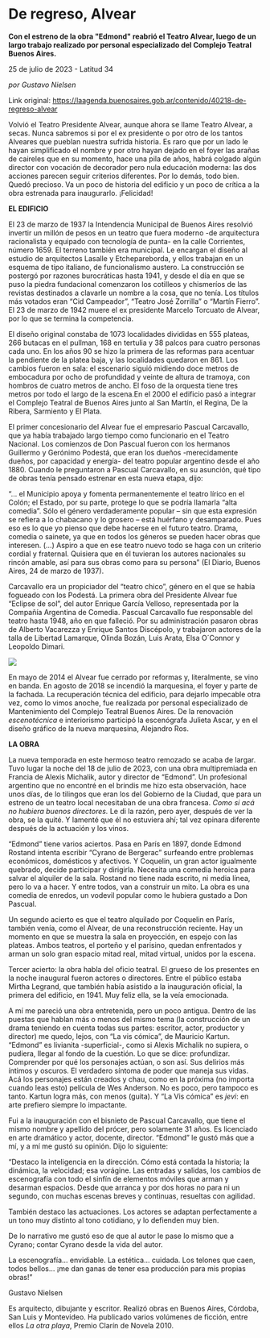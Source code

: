 # De regreso, Alvear

**Con el estreno de la obra "Edmond" reabrió el Teatro Alvear, luego de un largo trabajo realizado por personal especializado del Complejo Teatral Buenos Aires.**

25 de julio de 2023 - Latitud 34

_por Gustavo Nielsen_

Link original: https://laagenda.buenosaires.gob.ar/contenido/40218-de-regreso-alvear



Volvió el Teatro Presidente Alvear, aunque ahora se llame Teatro Alvear, a secas. Nunca sabremos si por el ex presidente o por otro de los tantos Alveares que pueblan nuestra sufrida historia. Es raro que por un lado le hayan simplificado el nombre y por otro hayan dejado en el foyer las arañas de caireles que en su momento, hace una pila de años, habrá colgado algún director con vocación de decorador pero nula educación moderna: las dos acciones parecen seguir criterios diferentes. Por lo demás, todo bien. Quedó precioso. Va un poco de historia del edificio y un poco de crítica a la obra estrenada para inaugurarlo. ¡Felicidad!




**EL EDIFICIO**




El 23 de marzo de 1937 la Intendencia Municipal de Buenos Aires resolvió invertir un millón de pesos en un teatro que fuera moderno -de arquitectura racionalista y equipado con tecnología de punta- en la calle Corrientes, número 1659. El terreno también era municipal. Le encargan el diseño al estudio de arquitectos Lasalle y Etchepareborda, y ellos trabajan en un esquema de tipo italiano, de funcionalismo austero. La construcción se postergó por razones burocráticas hasta 1941, y desde el día en que se puso la piedra fundacional comenzaron los cotilleos y chismeríos de las revistas destinados a clavarle un nombre a la cosa, que no tenía. Los títulos más votados eran “Cid Campeador”, “Teatro José Zorrilla” o “Martín Fierro”. El 23 de marzo de 1942 muere el ex presidente Marcelo Torcuato de Alvear, por lo que se termina la competencia.




El diseño original constaba de 1073 localidades divididas en 555 plateas, 266 butacas en el pullman, 168 en tertulia y 38 palcos para cuatro personas cada uno. En los años 90 se hizo la primera de las reformas para acentuar la pendiente de la platea baja, y las localidades quedaron en 861. Los cambios fueron en sala: el escenario siguió midiendo doce metros de embocadura por ocho de profundidad y veinte de altura de tramoya, con hombros de cuatro metros de ancho. El foso de la orquesta tiene tres metros por todo el largo de la escena.En el 2000 el edificio pasó a integrar el Complejo Teatral de Buenos Aires junto al San Martín, el Regina, De la Ribera, Sarmiento y El Plata.




El primer concesionario del Alvear fue el empresario Pascual Carcavallo, que ya había trabajado largo tiempo como funcionario en el Teatro Nacional. Los comienzos de Don Pascual fueron con los hermanos Guillermo y Gerónimo Podestá, que eran los dueños -merecidamente dueños, por capacidad y energía- del teatro popular argentino desde el año 1880. Cuando le preguntaron a Pascual Carcavallo, en su asunción, qué tipo de obras tenía pensado estrenar en esta nueva etapa, dijo:




“… el Municipio apoya y fomenta permanentemente el teatro lírico en el Colón; el Estado, por su parte, protege lo que se podría llamarla “alta comedia”. Sólo el género verdaderamente popular – sin que esta expresión se refiera a lo chabacano y lo grosero – está huérfano y desamparado. Pues eso es lo que yo pienso que debe hacerse en el futuro teatro. Drama, comedia o sainete, ya que en todos los géneros se pueden hacer obras que interesen. (…) Aspiro a que en ese teatro nuevo todo se haga con un criterio cordial y fraternal. Quisiera que en él tuvieran los autores nacionales su rincón amable, así para sus obras como para su persona” (El Diario, Buenos Aires, 24 de marzo de 1937).




Carcavallo era un propiciador del “teatro chico”, género en el que se había fogueado con los Podestá. La primera obra del Presidente Alvear fue “Eclipse de sol”, del autor Enrique García Velloso, representada por la Compañía Argentina de Comedia. Pascual Carcavallo fue responsable del teatro hasta 1948, año en que falleció. Por su administración pasaron obras de Alberto Vacarezza y Enrique Santos Discépolo, y trabajaron actores de la talla de Libertad Lamarque, Olinda Bozán, Luis Arata, Elsa O´Connor y Leopoldo Dimari.




![](https://cdn.feater.me/files/images/2505251/44a35f64-15ef-4fcb-8f89-97113a3024f0.jpeg)




En mayo de 2014 el Alvear fue cerrado por reformas y, literalmente, se vino en banda. En agosto de 2018 se incendió la marquesina, el foyer y parte de la fachada. La recuperación técnica del edificio, para dejarlo impecable otra vez, como lo vimos anoche, fue realizada por personal especializado de Mantenimiento del Complejo Teatral Buenos Aires. De la renovación *escenotécnica* e interiorismo participó la escenógrafa Julieta Ascar, y en el diseño gráfico de la nueva marquesina, Alejandro Ros.




**LA OBRA**




La nueva temporada en este hermoso teatro remozado se acaba de largar. Tuvo lugar la noche del 18 de julio de 2023, con una obra multipremiada en Francia de Alexis Michalik, autor y director de “Edmond”. Un profesional argentino que no encontré en el brindis me hizo esta observación, hace unos días, de lo tilingos que eran los del Gobierno de la Ciudad, que para un estreno de un teatro local necesitaban de una obra francesa. *Como si acá no hubiera buenos directores.* Le di la razón, pero ayer, después de ver la obra, se la quité. Y lamenté que él no estuviera ahí; tal vez opinara diferente después de la actuación y los vinos.




“Edmond” tiene varios aciertos. Pasa en París en 1897, donde Edmond Rostand intenta escribir “Cyrano de Bergerac” surfeando entre problemas económicos, domésticos y afectivos. Y Coquelin, un gran actor igualmente quebrado, decide participar y dirigirla. Necesita una comedia heroica para salvar el alquiler de la sala. Rostand no tiene nada escrito, ni media línea, pero lo va a hacer. Y entre todos, van a construir un mito. La obra es una comedia de enredos, un vodevil popular como le hubiera gustado a Don Pascual.




Un segundo acierto es que el teatro alquilado por Coquelin en París, también venía, como el Alvear, de una reconstrucción reciente. Hay un momento en que se muestra la sala en proyección, en espejo con las plateas. Ambos teatros, el porteño y el parisino, quedan enfrentados y arman un solo gran espacio mitad real, mitad virtual, unidos por la escena.




Tercer acierto: la obra habla del oficio teatral. El grueso de los presentes en la noche inaugural fueron actores o directores. Entre el público estaba Mirtha Legrand, que también había asistido a la inauguración oficial, la primera del edificio, en 1941. Muy feliz ella, se la veía emocionada.




A mí me pareció una obra entretenida, pero un poco antigua. Dentro de las puestas que hablan más o menos del mismo tema (la construcción de un drama teniendo en cuenta todas sus partes: escritor, actor, productor y director) me quedo, lejos, con “La vis cómica”, de Mauricio Kartun. “Edmond” es livianita -superficial-, como si Alexis Michalik no supiera, o pudiera, llegar al fondo de la cuestión. Lo que se dice: profundizar. Comprender por qué los personajes actúan, o son así. Sus delirios más íntimos y oscuros. El verdadero síntoma de poder que maneja sus vidas. Acá los personajes están creados y chau, como en la próxima (no importa cuando leas esto) película de Wes Anderson. No es poco, pero tampoco es tanto. Kartun logra más, con menos (guita). Y “La Vis cómica” es *jevi*: en arte prefiero siempre lo impactante.




Fui a la inauguración con el bisnieto de Pascual Carcavallo, que tiene el mismo nombre y apellido del prócer, pero solamente 31 años. Es licenciado en arte dramático y actor, docente, director. “Edmond” le gustó más que a mí, y a mí me gustó su opinión. Dijo lo siguiente:




“Destaco la inteligencia en la dirección. Cómo está contada la historia; la dinámica, la velocidad; esa vorágine. Las entradas y salidas, los cambios de escenografía con todo el sinfín de elementos móviles que arman y desarman espacios. Desde que arranca y por dos horas no para ni un segundo, con muchas escenas breves y continuas, resueltas con agilidad.




También destaco las actuaciones. Los actores se adaptan perfectamente a un tono muy distinto al tono cotidiano, y lo defienden muy bien.




De lo narrativo me gustó eso de que al autor le pase lo mismo que a Cyrano; contar Cyrano desde la vida del autor.




La escenografía… envidiable. La estética… cuidada. Los telones que caen, todos bellos… ¡me dan ganas de tener esa producción para mis propias obras!”




Gustavo Nielsen




Es arquitecto, dibujante y escritor. Realizó obras en Buenos Aires, Córdoba, San Luis y Montevideo. Ha publicado varios volúmenes de ficción, entre ellos *La otra playa*, Premio Clarín de Novela 2010.



